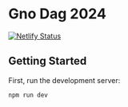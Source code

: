 # Gno Dag 2024
[![Netlify Status](https://api.netlify.com/api/v1/badges/67dcb6ea-ffd4-491c-ba2f-21bbc63ddeb5/deploy-status)](https://app.netlify.com/sites/gno-dag-2024/deploys)

## Getting Started
First, run the development server:

```bash
npm run dev
```
